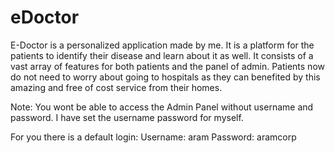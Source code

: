 # eDoctor
E-Doctor is a personalized application made by me.
It is a platform for the  patients to identify their disease and learn about it as well.
It consists of a vast array of features for both patients and the panel of admin. 
Patients now do not need to worry about going to hospitals as they can benefited 
by this amazing and free of cost service from their homes.

Note: You wont be able to access the Admin Panel without username and password.
I have set the username password for myself.

For you there is a default login:
Username: aram
Password: aramcorp

